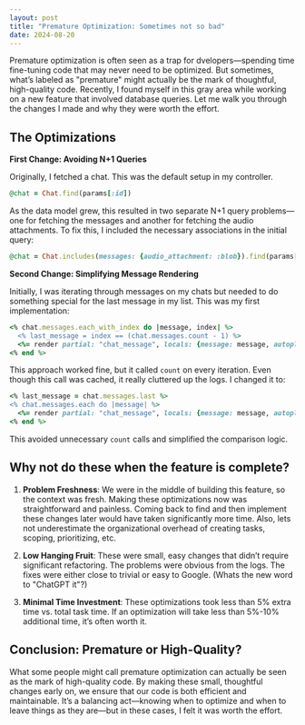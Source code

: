```yaml
---
layout: post
title: "Premature Optimization: Sometimes not so bad"
date: 2024-08-20
---
```


Premature optimization is often seen as a trap for dvelopers—spending time fine-tuning code that may never need to be optimized. But sometimes, what’s labeled
as "premature" might actually be the mark of thoughtful, high-quality code. Recently, I found myself in this gray area while working on a new feature that
involved database queries. Let me walk you through the changes I made and why they were worth the effort.

## The Optimizations

**First Change: Avoiding N+1 Queries**

Originally, I fetched a chat. This was the default setup in my controller.

```ruby 
@chat = Chat.find(params[:id]) 
```

As the data model grew, this resulted in two separate N+1 query problems—one for fetching the messages and another for fetching the audio attachments. To fix this, I included
the necessary associations in the initial query:

```ruby 
@chat = Chat.includes(messages: {audio_attachment: :blob}).find(params[:id]) 
```

**Second Change: Simplifying Message Rendering**

Initially, I was iterating through messages on my chats but needed to do something special for the last message in my list. This was my first implementation:

```ruby 
<% chat.messages.each_with_index do |message, index| %> 
  <% last_message = index == (chat.messages.count - 1) %> 
  <%= render partial: "chat_message", locals: {message: message, autoplay: last_message} %> 
<% end %>
```

This approach worked fine, but it called `count` on every iteration. Even though this call was cached, it really cluttered up the logs. I changed it to:

```ruby 
<% last_message = chat.messages.last %> 
<% chat.messages.each do |message| %> 
  <%= render partial: "chat_message", locals: {message: message, autoplay: (message.id == last_message.id)} %> 
<% end %>
```

This avoided unnecessary `count` calls and simplified the comparison logic.

## Why not do these when the feature is complete?

1. **Problem Freshness**: We were in the middle of building this feature, so the context was fresh. Making these optimizations now was straightforward and
painless. Coming back to find and then implement these changes later would have taken significantly more time. Also, lets not underestimate the organizational
overhead of creating tasks, scoping, prioritizing, etc. 

2. **Low Hanging Fruit**: These were small, easy changes that didn’t require significant refactoring. The problems were obvious from the logs. The fixes
were either close to trivial or easy to Google. (Whats the new word to "ChatGPT it"?)

3. **Minimal Time Investment**: These optimizations took less than 5% extra time vs. total task time. If an optimization will take less than 5%-10% additional time, it’s
often worth it.

## Conclusion: Premature or High-Quality?

What some people might call premature optimization can actually be seen as the mark of high-quality code. By making these small, thoughtful changes early on, we
ensure that our code is both efficient and maintainable. It’s a balancing act—knowing when to optimize and when to leave things as they are—but in these cases, I felt it
was worth the effort.

